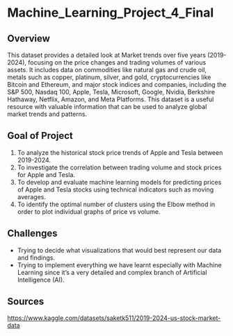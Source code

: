 # Machine_Learning_Project_4_Final

## Overview
This dataset provides a detailed look at Market trends over five years (2019-2024), focusing on the price changes and trading volumes of various assets. It includes data on commodities like natural gas and crude oil, metals such as copper, platinum, silver, and gold, cryptocurrencies like Bitcoin and Ethereum, and major stock indices and companies, including the S&P 500, Nasdaq 100, Apple, Tesla, Microsoft, Google, Nvidia, Berkshire Hathaway, Netflix, Amazon, and Meta Platforms. This dataset is a useful resource with valuable information that can be used to analyze global market trends and patterns.

## Goal of Project 
1. To analyze the historical stock price trends of Apple and Tesla between 2019-2024.
2. To investigate the correlation between trading volume and stock prices for Apple and Tesla.
3. To develop and evaluate machine learning models for predicting prices of Apple and Tesla stocks using technical indicators such as moving averages.
4. To identify the optimal number of clusters using the Elbow method in order to plot individual graphs of price vs volume.

## Challenges
- Trying to decide what visualizations that would best represent our data and findings.
- Trying to implement everything we have learnt especially with Machine Learning since it’s a very detailed and complex branch of Artificial Intelligence (AI).


## Sources
https://www.kaggle.com/datasets/saketk511/2019-2024-us-stock-market-data
